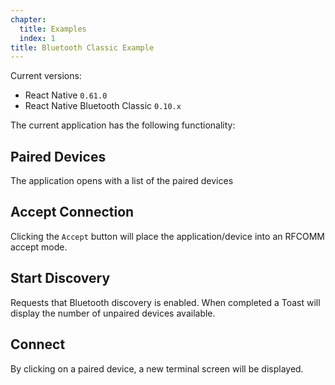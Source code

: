 ```yaml
---
chapter:
  title: Examples
  index: 1
title: Bluetooth Classic Example
---
```


Current versions:
- React Native `0.61.0`
- React Native Bluetooth Classic `0.10.x` 

The current application has the following functionality:

## Paired Devices

The application opens with a list of the paired devices

## Accept Connection

Clicking the `Accept` button will place the application/device into an RFCOMM accept mode.  

## Start Discovery

Requests that Bluetooth discovery is enabled.  When completed a Toast will display the number of unpaired devices available.

## Connect

By clicking on a paired device, a new terminal screen will be displayed.